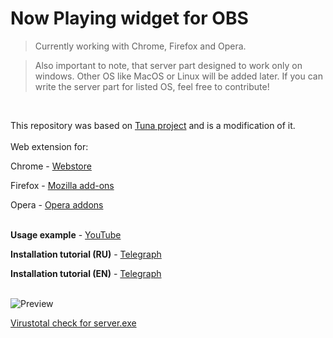 # Now Playing widget for OBS

> Currently working with Chrome, Firefox and Opera.

> Also important to note, that server part designed to work only on windows. Other OS like MacOS or Linux will be added later. If you can write the server part for listed OS, feel free to contribute!
<br />

This repository was based on [Tuna project](https://obsproject.com/forum/resources/tuna.843/) and is a modification of it.
<br />
<br />
Web extension for:

Chrome - [Webstore](https://chrome.google.com/webstore/detail/now-playing-obs/ggkicimibhpmfkoepnlbbdomnkfkmcie)

Firefox - [Mozilla add-ons](https://addons.mozilla.org/ru/firefox/addon/now-playing-obs/)

Opera - [Opera addons](https://addons.opera.com/ru/extensions/details/now-playing-obs/)
<br />
<br />

**Usage example** - [YouTube](https://www.youtube.com/watch?v=1kKZyg3AEGY)


**Installation tutorial (RU)** - [Telegraph](https://telegra.ph/Rukovodstvo-dlya-Now-Playing--OBS-servera-s-graficheskim-interfejsom-09-02)

**Installation tutorial (EN)** - [Telegraph](https://telegra.ph/Guide-for-Now-Playing---OBS-server-with-GUI-09-02)
<br />
<br />


![Preview](https://i.ibb.co/stQ8JFW/Screenshot-2023-08-04-03-59-00.png)

[Virustotal check for server.exe](https://www.virustotal.com/gui/file/4184c30fa08374eb68b41618515d8b2cb62968b9e260d42780dff60aa2201c98/detection)

